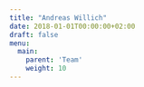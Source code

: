 ```yaml
---
title: "Andreas Willich"
date: 2018-01-01T00:00:00+02:00
draft: false
menu:
  main:
    parent: 'Team'
    weight: 10
---
```


